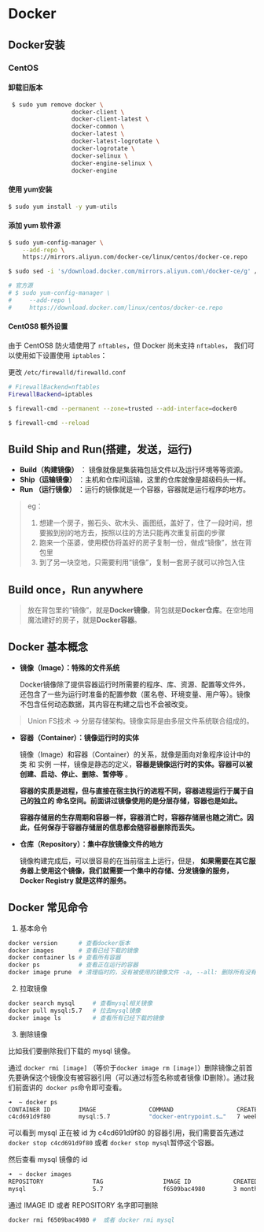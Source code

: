 # Docker

## Docker安装

### CentOS

#### 卸载旧版本

```sh
 $ sudo yum remove docker \
                  docker-client \
                  docker-client-latest \
                  docker-common \
                  docker-latest \
                  docker-latest-logrotate \
                  docker-logrotate \
                  docker-selinux \
                  docker-engine-selinux \
                  docker-engine
```

#### 使用 yum安装

```sh
$ sudo yum install -y yum-utils
```

#### 添加 yum 软件源

```sh
$ sudo yum-config-manager \
    --add-repo \
    https://mirrors.aliyun.com/docker-ce/linux/centos/docker-ce.repo

$ sudo sed -i 's/download.docker.com/mirrors.aliyun.com\/docker-ce/g' /etc/yum.repos.d/docker-ce.repo

# 官方源
# $ sudo yum-config-manager \
#     --add-repo \
#     https://download.docker.com/linux/centos/docker-ce.repo
```

#### CentOS8 额外设置

由于 CentOS8 防火墙使用了 `nftables`，但 Docker 尚未支持 `nftables`， 我们可以使用如下设置使用 `iptables`：

更改 `/etc/firewalld/firewalld.conf`

```sh
# FirewallBackend=nftables
FirewallBackend=iptables
```

```sh
$ firewall-cmd --permanent --zone=trusted --add-interface=docker0

$ firewall-cmd --reload
```

## Build Ship and Run(搭建，发送，运行)

- **Build（构建镜像）** ： 镜像就像是集装箱包括文件以及运行环境等等资源。
- **Ship（运输镜像）** ：主机和仓库间运输，这里的仓库就像是超级码头一样。
- **Run （运行镜像）** ：运行的镜像就是一个容器，容器就是运行程序的地方。

> eg：
>
> 1. 想建一个房子，搬石头、砍木头、画图纸，盖好了，住了一段时间，想要搬到别的地方去，按照以往的方法只能再次重复前面的步骤
> 2. 跑来一个巫婆，使用模仿将盖好的房子复制一份，做成“镜像”，放在背包里
> 3. 到了另一块空地，只需要利用“镜像”，复制一套房子就可以拎包入住

## Build once，Run anywhere

> 放在背包里的“镜像”，就是**Docker镜像**，背包就是**Docker仓库**。在空地用魔法建好的房子，就是**Docker容器**。

## Docker 基本概念

- **镜像（Image）：特殊的文件系统**

  Docker镜像除了提供容器运行时所需要的程序、库、资源、配置等文件外，还包含了一些为运行时准备的配置参数（匿名卷、环境变量、用户等）。镜像不包含任何动态数据，其内容在构建之后也不会被改变。

> Union FS技术 -> 分层存储架构。镜像实际是由多层文件系统联合组成的。

- **容器（Container）：镜像运行时的实体**

  镜像（Image）和容器（Container）的关系，就像是面向对象程序设计中的 类 和 实例 一样，镜像是静态的定义，**容器是镜像运行时的实体。容器可以被创建、启动、停止、删除、暂停等** 。

  **容器的实质是进程，但与直接在宿主执行的进程不同，容器进程运行于属于自己的独立的 命名空间。前面讲过镜像使用的是分层存储，容器也是如此。**

  **容器存储层的生存周期和容器一样，容器消亡时，容器存储层也随之消亡。因此，任何保存于容器存储层的信息都会随容器删除而丢失。**

- **仓库（Repository）：集中存放镜像文件的地方**

  镜像构建完成后，可以很容易的在当前宿主上运行，但是， **如果需要在其它服务器上使用这个镜像，我们就需要一个集中的存储、分发镜像的服务，Docker Registry 就是这样的服务。**

## Docker 常见命令

1. 基本命令

```sh
docker version 		# 查看docker版本
docker images 		# 查看已经下载的镜像
docker container ls # 查看所有容器
docker ps 			# 查看正在运行的容器
docker image prune 	# 清理临时的，没有被使用的镜像文件 -a, --all: 删除所有没有用的镜像，而不仅仅是临时文件；
```

2. 拉取镜像

```sh
docker search mysql 	# 查看mysql相关镜像
docker pull mysql:5.7 	# 拉去mysql镜像
docker image ls 		# 查看所有已经下载的镜像
```

3. 删除镜像

比如我们要删除我们下载的 mysql 镜像。

通过 `docker rmi [image]` （等价于`docker image rm [image]`）删除镜像之前首先要确保这个镜像没有被容器引用（可以通过标签名称或者镜像 ID删除）。通过我们前面讲的` docker ps`命令即可查看。

```sh
➜  ~ docker ps
CONTAINER ID        IMAGE               COMMAND                  CREATED             STATUS              PORTS                               NAMES
c4cd691d9f80        mysql:5.7           "docker-entrypoint.s…"   7 weeks ago         Up 12 days          0.0.0.0:3306->3306/tcp, 33060/tcp   mysql
```

可以看到 mysql 正在被 id 为 c4cd691d9f80 的容器引用，我们需要首先通过 `docker stop c4cd691d9f80` 或者 `docker stop mysql`暂停这个容器。

然后查看 mysql 镜像的 id

```sh
➜  ~ docker images
REPOSITORY              TAG                 IMAGE ID            CREATED             SIZE
mysql                   5.7                 f6509bac4980        3 months ago        373MB
```

通过 IMAGE ID 或者 REPOSITORY 名字即可删除

```sh
docker rmi f6509bac4980 #  或者 docker rmi mysql 
```